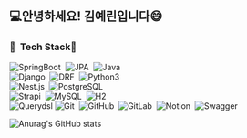 ## 💻안녕하세요! 김예린입니다😄
### 🌱 &nbsp;Tech Stack🌱
![SpringBoot](https://img.shields.io/badge/-SpringBoot-05122A?style=flat&logo=springboot)&nbsp;
![JPA](https://img.shields.io/badge/-JPA-05122A?style=flat&logo=jpa)&nbsp;
![Java](https://img.shields.io/badge/-Java-05122A?style=flat&logo=java)&nbsp;\
![Django](https://img.shields.io/badge/-Django-05122A?style=flat&logo=django)&nbsp;
![DRF](https://img.shields.io/badge/-DRF-05122A?style=flat&logo=djangorestframework)&nbsp;
![Python3](https://img.shields.io/badge/-Python-05122A?style=flat&logo=python)&nbsp;\
![Nest.js](https://img.shields.io/badge/-Nest.js-05122A?style=flat&logo=nestjs)&nbsp;
![PostgreSQL](https://img.shields.io/badge/-PostgreSQL-05122A?style=flat&logo=postgresql)&nbsp;\
![Strapi](https://img.shields.io/badge/-Strapi-05122A?style=flat&logo=strapi)&nbsp;
![MySQL](https://img.shields.io/badge/-MySQL-05122A?style=flat&logo=mysql)&nbsp;
![H2](https://img.shields.io/badge/-H2-05122A?style=flat&logo=h2)&nbsp;\
![Querydsl](https://img.shields.io/badge/-Querydsl-05122A?style=flat&logo-querydsl)
![Git](https://img.shields.io/badge/-Git-05122A?style=flat&logo=git)&nbsp;
![GitHub](https://img.shields.io/badge/-GitHub-05122A?style=flat&logo=github)&nbsp;
![GitLab](https://img.shields.io/badge/-GitLab-05122A?style=flat&logo=gitlab)&nbsp;
![Notion](https://img.shields.io/badge/-Notion-05122A?style=flat&logo=Notion)&nbsp;
![Swagger](https://img.shields.io/badge/-Swagger-05122A?style=flat&logo=Swagger)&nbsp;



![Anurag's GitHub stats](https://github-readme-stats.vercel.app/api?username=yerin1198&theme=synthwave&show_icons=true)
